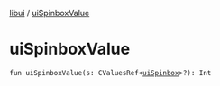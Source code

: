 [libui](index.md) / [uiSpinboxValue](./ui-spinbox-value.md)

# uiSpinboxValue

`fun uiSpinboxValue(s: CValuesRef<`[`uiSpinbox`](ui-spinbox.md)`>?): Int`